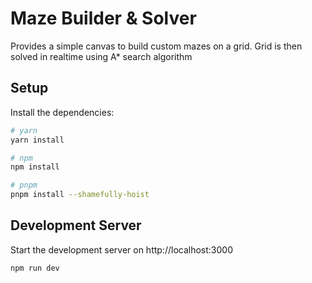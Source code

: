 # Maze Builder & Solver

Provides a simple canvas to build custom mazes on a grid. Grid is then solved in realtime using A* search algorithm

## Setup

Install the dependencies:

```bash
# yarn
yarn install

# npm
npm install

# pnpm
pnpm install --shamefully-hoist
```

## Development Server

Start the development server on http://localhost:3000

```bash
npm run dev
```

